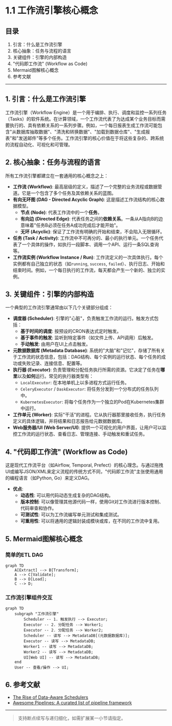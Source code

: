 # 1.1 工作流引擎核心概念

## 目录

1. 引言：什么是工作流引擎
2. 核心抽象：任务与流程的语言
3. 关键组件：引擎的内部构造
4. "代码即工作流" (Workflow as Code)
5. Mermaid图解核心概念
6. 参考文献

---

## 1. 引言：什么是工作流引擎

工作流引擎（Workflow Engine）是一个用于编排、执行、调度和监控一系列任务（Tasks）的软件系统。在计算领域，一个工作流代表了为达成某个业务目标而需要执行的、具有依赖关系的一系列步骤。例如，一个每日报表生成工作流可能包含"从数据库抽取数据"、"清洗和转换数据"、"加载到数据仓库"、"生成报表"和"发送邮件"等多个任务。工作流引擎的核心价值在于将这些复杂的、跨系统的流程自动化、可视化和可管理。

## 2. 核心抽象：任务与流程的语言

所有工作流引擎都建立在一套通用的核心概念之上：

- **工作流 (Workflow)**: 最高层级的定义，描述了一个完整的业务流程或数据管道。它是一个包含了多个任务及其依赖关系的蓝图。
- **有向无环图 (DAG - Directed Acyclic Graph)**: 这是描述工作流结构的核心数据模型。
  - **节点 (Node)**: 代表工作流中的一个**任务**。
  - **有向边 (Directed Edge)**: 代表任务之间的**依赖关系**。一条从A指向B的边意味着"任务B必须在任务A成功完成后才能开始"。
  - **无环 (Acyclic)**: 保证了工作流有明确的开始和结束，不会陷入无限循环。
- **任务 (Task / Activity)**: 工作流中不可再分的、最小的执行单元。一个任务代表了一个具体的操作，如执行一段脚本、调用一个API、运行一条SQL查询等。
- **工作流实例 (Workflow Instance / Run)**: 工作流定义的一次具体执行。每个实例都有自己独立的状态（如`running`, `success`, `failed`）、执行日志、开始和结束时间。例如，一个每日执行的工作流，每天都会产生一个新的、独立的实例。

## 3. 关键组件：引擎的内部构造

一个典型的工作流引擎通常由以下几个关键部分组成：

- **调度器 (Scheduler)**: 引擎的"心脏"，负责触发工作流的运行。触发方式包括：
  - **基于时间的调度**: 按预设的CRON表达式定时触发。
  - **基于事件的触发**: 监听到特定事件（如文件上传、API调用）后触发。
  - **手动触发**: 由用户在UI上点击触发。
- **元数据数据库 (Metadata Database)**: 系统的"大脑"和"记忆"，存储了所有关于工作流的状态信息，包括：DAG结构、每个实例的运行状态、每个任务的成功或失败记录、连接信息、配置等。
- **执行器 (Executor)**: 负责管理和分配任务执行所需的资源。它决定了任务在**哪里**以及**如何**运行。常见的执行器类型有：
  - `LocalExecutor`: 在本地单机上以多进程方式运行任务。
  - `CeleryExecutor` / `DaskExecutor`: 将任务分发到一个分布式的任务队列中。
  - `KubernetesExecutor`: 将每个任务作为一个独立的Pod在Kubernetes集群中运行。
- **工作单元 (Worker)**: 实际"干活"的进程。它从执行器那里接收任务，执行任务定义的具体逻辑，并将结果和日志报告给元数据数据库。
- **Web服务器/UI (Web Server/UI)**: 提供一个可视化的用户界面，让用户可以监控工作流的运行状态、查看日志、管理连接、手动触发和重试任务。

## 4. "代码即工作流" (Workflow as Code)

这是现代工作流平台（如Airflow, Temporal, Prefect）的核心理念。与通过拖拽UI或编写JSON/XML来定义流程的传统方式不同，"代码即工作流"主张使用通用的编程语言（如Python, Go）来定义DAG。

- **优点**:
  - **动态性**: 可以用代码动态生成复杂的DAG结构。
  - **版本控制**: 可以像管理其他源代码一样，使用Git对工作流进行版本控制、代码审查和协作。
  - **可测试性**: 可以为工作流编写单元测试和集成测试。
  - **可重用性**: 可以将通用的逻辑封装成模块或库，在不同的工作流中复用。

## 5. Mermaid图解核心概念

### 简单的ETL DAG

```mermaid
graph TD
    A[Extract] --> B[Transform];
    A --> C[Validate];
    B --> D[Load];
    C --> D;
```

### 工作流引擎组件交互

```mermaid
graph TD
    subgraph "工作流引擎"
        Scheduler -- 1. 触发执行 --> Executor;
        Executor -- 2. 分配任务 --> Worker1;
        Executor -- 2. 分配任务 --> Worker2;
        Scheduler -- 读写 --> MetadataDB[(元数据数据库)];
        Executor -- 读写 --> MetadataDB;
        Worker1 -- 读写 --> MetadataDB;
        Worker2 -- 读写 --> MetadataDB;
        UI[Web UI] -- 读写 --> MetadataDB;
    end
    User -- 查看/操作 --> UI;
```

## 6. 参考文献

- [The Rise of Data-Aware Schedulers](https://engineering.atspotify.com/2015/10/the-rise-of-data-aware-schedulers/)
- [Awesome Pipelines: A curated list of pipeline framework](https://github.com/pditommaso/awesome-pipeline)

---
> 支持断点续写与递归细化，如需扩展某一小节请指定。
